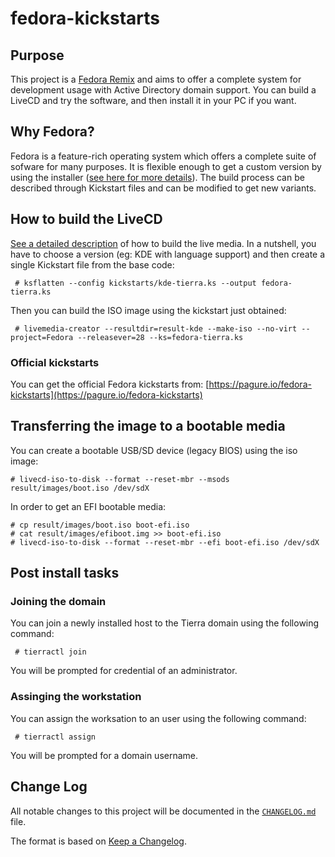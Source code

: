 # fedora-kickstarts

## Purpose
This project is a [Fedora Remix][01] and aims to offer a complete system for development usage with Active Directory domain support. You can build a LiveCD and try the software, and then install it in your PC if you want.

## Why Fedora?
Fedora is a feature-rich operating system which offers a complete suite of sofware for many purposes. It is flexible enough to get a custom version by using the installer ([see here for more details][02]).  The build process can be described through Kickstart files and can be modified to get new variants.

## How to build the LiveCD
[See a detailed description][03] of how to build the live media.
In a nutshell, you have to choose a version (eg: KDE with language support) and then create a single Kickstart file from the base code:

```
 # ksflatten --config kickstarts/kde-tierra.ks --output fedora-tierra.ks
```

Then you can build the ISO image using the kickstart just obtained:

```
 # livemedia-creator --resultdir=result-kde --make-iso --no-virt --project=Fedora --releasever=28 --ks=fedora-tierra.ks
```

### Official kickstarts
You can get the official Fedora kickstarts from: [https://pagure.io/fedora-kickstarts](https://pagure.io/fedora-kickstarts)

## Transferring the image to a bootable media
You can create a bootable USB/SD device (legacy BIOS) using the iso image:
```
# livecd-iso-to-disk --format --reset-mbr --msods result/images/boot.iso /dev/sdX
```

In order to get an EFI bootable media:
```
# cp result/images/boot.iso boot-efi.iso
# cat result/images/efiboot.img >> boot-efi.iso
# livecd-iso-to-disk --format --reset-mbr --efi boot-efi.iso /dev/sdX
```

## Post install tasks

### Joining the domain
You can join a newly installed host to the Tierra domain using the following command:
```
 # tierractl join
```
You will be prompted for credential of an administrator.

### Assinging the workstation
You can assign the worksation to an user using the following command:
```
 # tierractl assign
```
You will be prompted for a domain username.


## Change Log
All notable changes to this project will be documented in the [`CHANGELOG.md`](CHANGELOG.md) file.

The format is based on [Keep a Changelog][04].

[01]: https://fedoraproject.org/wiki/Remix
[02]: https://en.wikipedia.org/wiki/Anaconda_(installer)
[03]: https://fedoraproject.org/wiki/Livemedia-creator-_How_to_create_and_use_a_Live_CD
[04]: http://keepachangelog.com/


